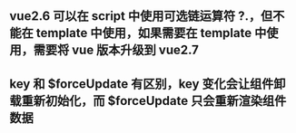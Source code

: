 ## vue2.6 可以在 script 中使用可选链运算符 ?.，但不能在 template 中使用，如果需要在 template 中使用，需要将 vue 版本升级到 vue2.7

## key 和 $forceUpdate 有区别，key 变化会让组件卸载重新初始化，而 $forceUpdate 只会重新渲染组件数据